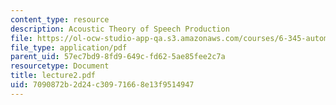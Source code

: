 ```yaml
---
content_type: resource
description: Acoustic Theory of Speech Production
file: https://ol-ocw-studio-app-qa.s3.amazonaws.com/courses/6-345-automatic-speech-recognition-spring-2003/7090872b2d24c30971668e13f9514947_lecture2.pdf
file_type: application/pdf
parent_uid: 57ec7bd9-8fd9-649c-fd62-5ae85fee2c7a
resourcetype: Document
title: lecture2.pdf
uid: 7090872b-2d24-c309-7166-8e13f9514947
---
```

